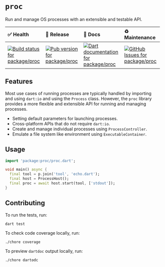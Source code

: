 <!-- #region(PACKAGE_README_HEADER) -->
# `proc`

Run and manage OS processes with an extensible and testable API.

| ✅ Health | 🚀 Release | 📝 Docs | ♻️ Maintenance |
|:----------|:-----------|:--------|:--------------|
| [![Build status for package/proc](https://github.com/matanlurey/pub.lurey.dev/actions/workflows/package_proc.yaml/badge.svg)](https://github.com/matanlurey/pub.lurey.dev/actions/workflows/package_proc.yaml) | [![Pub version for package/proc](https://img.shields.io/pub/v/proc)](https://pub.dev/packages/proc) | [![Dart documentation for package/proc](https://img.shields.io/badge/dartdoc-reference-blue.svg)](https://pub.dev/documentation/proc) | [![GitHub Issues for package/proc](https://img.shields.io/github/issues/matanlurey/pub.lurey.dev/pkg-proc?label=issues)](https://github.com/matanlurey/pub.lurey.dev/issues?q=is%3Aopen+is%3Aissue+label%3Apkg-proc)
<!-- #endregion -->

## Features

Most use cases of running processes are typically handled by importing and using
`dart:io` and using the `Process` class. However, the `proc` library provides a
more flexible and extensible API for running and managing processes.

- Setting default parameters for launching processes.
- Cross-platform APIs that do not require `dart:io`.
- Create and manage individual processes using `ProcessController`.
- Emulate a file system like environment using `ExecutableContainer`.

## Usage

```dart
import 'package:proc/proc.dart';

void main() async {
  final tool = p.join('tool', 'echo.dart');
  final host = ProcessHost();
  final proc = await host.start(tool, ['stdout']);
}
```

## Contributing

To run the tests, run:

```shell
dart test
```

To check code coverage locally, run:

```shell
./chore coverage
```

To preview `dartdoc` output locally, run:

```shell
./chore dartodc
```
